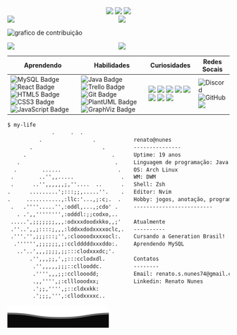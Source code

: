 <div align=center>
<img src="https://readme-typing-svg.herokuapp.com/?font=Terminus&color=FCC624&size=25&center=true&vCenter=true&width=1000&lines=Olá,+Meu+nome+é+Renato+Nunes;Tenho+19+anos;Atualmente+cursando+a+Generation+Brasil!+:%29">
<img src="https://api.visitorbadge.io/api/visitors?path=renatonunes74&label=V%20I%20S%20I%20T%20A%20N%20T%20E%20S&labelColor=%23ffffff&countColor=%23000000"> <img src="https://img.shields.io/badge/open%20to%20work!-FCC624?style=for-the-badge&logo=xrp&logoColor=black">
</div>

<div style="display:flex;">
  <img src="https://github-stats-alpha.vercel.app/api?username=renatonunes74&cc=000&tc=fff&ic=fff&bc=000" width=50%>
  <img src="https://streak-stats.demolab.com?user=renatonunes74&theme=highcontrast&hide_border=true&locale=pt_BR&mode=weekly&ring=EBEBEB&fire=FFFFFF&currStreakNum=EBEBEB&currStreakLabel=EBEBEB" width=49%>
</div>

![grafico de contribuição](https://github-readme-activity-graph.cyclic.app/graph?username=renatonunes74&theme=high-contrast&hide_border=true&hide_title=true&height=300)

<div style="display:flex;">
  <img src="https://github-profile-trophy.vercel.app/?username=renatonunes74&theme=matrix&column=3" width=50%>
  <img src="https://github-readme-stats.vercel.app/api/top-langs/?username=renatonunes74&locale=pt-br&langs_count=32&card_width=100%&include_all_commits=true&layout=compact&theme=chartreuse-dark" width=49%>
</div>

| Aprendendo | Habilidades | Curiosidades | Redes Socais |
| - | - | - | - |
| ![MySQL Badge](https://img.shields.io/badge/mysql-%2300f.svg?style=for-the-badge&logo=mysql&logoColor=white) ![React Badge](https://img.shields.io/badge/react-%2320232a.svg?style=for-the-badge&logo=react&logoColor=%2361DAFB) ![HTML5 Badge](https://img.shields.io/badge/html5-%23E34F26.svg?style=for-the-badge&logo=html5&logoColor=white) ![CSS3 Badge](https://img.shields.io/badge/css3-%231572B6.svg?style=for-the-badge&logo=css3&logoColor=white) ![JavaScript Badge](https://img.shields.io/badge/javascript-%23323330.svg?style=for-the-badge&logo=javascript&logoColor=%23F7DF1E) | ![Java Badge](https://img.shields.io/badge/java-%23ED8B00.svg?style=for-the-badge&logo=java&logoColor=white) ![Trello Badge](https://img.shields.io/badge/Trello-%23026AA7.svg?style=for-the-badge&logo=Trello&logoColor=white) ![Git Badge](https://img.shields.io/badge/git-%23F05033.svg?style=for-the-badge&logo=git&logoColor=white) ![PlantUML Badge](https://custom-icon-badges.demolab.com/badge/plantuml-%2300f.svg?style=for-the-badge&logo=plantuml1&logoColor=white) ![GraphViz Badge](https://custom-icon-badges.demolab.com/badge/graphviz-%23026AA7.svg?style=for-the-badge) | ![](https://img.shields.io/badge/NIX-5277C3.svg?style=for-the-badge&logo=NixOS&logoColor=white) ![](https://img.shields.io/badge/markdown-%23000000.svg?style=for-the-badge&logo=markdown&logoColor=white) ![](https://img.shields.io/badge/shell_script-%23121011.svg?style=for-the-badge&logo=gnu-bash&logoColor=white) ![](https://img.shields.io/badge/Arch%20Linux-1793D1?logo=arch-linux&logoColor=fff&style=for-the-badge) ![](https://img.shields.io/badge/Linux-FCC624?style=for-the-badge&logo=linux&logoColor=black) ![](https://img.shields.io/badge/NeoVim-%2357A143.svg?&style=for-the-badge&logo=neovim&logoColor=white) ![](https://img.shields.io/badge/VIM-%2311AB00.svg?style=for-the-badge&logo=vim&logoColor=white) ![](https://img.shields.io/badge/GNU%20Bash-121011?style=for-the-badge&logo=GNU%20Bash&logoColor=white)|![Discord](https://img.shields.io/badge/Discord-%235865F2.svg?style=for-the-badge&logo=discord&logoColor=white) ![GitHub](https://img.shields.io/badge/github-%23121011.svg?style=for-the-badge&logo=github&logoColor=white) ![](https://img.shields.io/badge/linkedin-%230077B5.svg?style=for-the-badge&logo=linkedin&logoColor=white)|

```txt
$ my-life 
              .     .  .
          .                .            renato@nunes
       .                      .         ---------------
     .                           .      Uptime: 19 anos
   .                              .     Linguagem de programação: Java
  .        ......                  .    OS: Arch Linux
 .        ..'',,.....               .   WM: DWM
 .      ..'',,,,,,;,''....  ..      .   Shell: Zsh
.      .........';:::;;,.....''.    .   Editor: Nvim
.     ...........,:llc:'...,;:c;.  .    Hobby: jogos, anotação, programação
 .   .''''.....'',:oddl,...,;cdo' .     -------------------------
   . .',,'''''''',:odddl:;;codxo,..     
 .....',;;;;;;;,,,:odxxxdoodxkko,,;'    Atualmente
 .''..',,;::::;,,,:lddxxdodxxxxoclc,.   ----------
 .'''.'',;;;:::;'',:cloooodxxxxocl:.    Cursando a Generation Brasil!
  .'''''',;;;;;;,;:ccldddddxxxddo:.     Aprendendo MySQL
   ..'..',,,;;;;,;;:::clodxxxdc;'.      
       .'',,,;;,',;:::cclodxdl.         Contatos
        .'',,,,,;;;::cllooddc.          --------
        .'''',,,;;:ccllooodd;           Email: renato.s.nunes74@gmail.com
        .,,'''',;:clllooodxx;           Linkedin: Renato Nunes 
        .';;,'''',;::cldxxkk:           
        .';;;,''',:cllodxxxxc..   
```
<img src="https://raw.githubusercontent.com/renatonunes74/renatonunes74/main/Bottom.svg">
